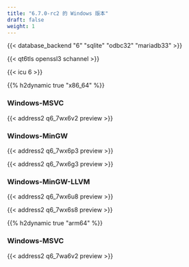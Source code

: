 ```yaml
---
title: "6.7.0-rc2 的 Windows 版本"
draft: false
weight: 1
---
```


{{< database_backend "6" "sqlite" "odbc32" "mariadb33" >}}

{{< qt6tls openssl3 schannel >}}

{{< icu 6 >}}

{{% h2dynamic true "x86_64" %}}

### Windows-MSVC

{{< address2 q6_7wx6v2 preview >}}

### Windows-MinGW

{{< address2 q6_7wx6p3 preview >}}

{{< address2 q6_7wx6g3 preview >}}

### Windows-MinGW-LLVM

{{< address2 q6_7wx6u8 preview >}}

{{< address2 q6_7wx6s8 preview >}}

{{% h2dynamic true "arm64" %}}

### Windows-MSVC

{{< address2 q6_7wa6v2 preview >}}
